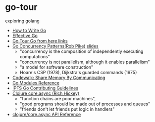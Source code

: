 # go-tour
exploring golang


- [How to Write Go](https://golang.org/doc/code.html)
- [Effective Go](https://golang.org/doc/effective_go.html)
- [Go Tour Go from here links ](https://tour.golang.org/concurrency/11)
- [Go Concurrency Patterns(Rob Pike)](https://www.youtube.com/watch?v=f6kdp27TYZs) [slides](https://talks.golang.org/2012/concurrency.slide#1)
    - "concurrency is the composition of independently executing computations"
    - "concurrency is not parallelism, although it enables parallelism"
    - "a model for software construction"
    - Hoare's CSP (1978), Dijkstra's guarded commands (1975)
- [Codewalk: Share Memory By Communicating](https://golang.org/doc/codewalk/sharemem/)
- [Go Modules Reference](https://golang.org/ref/mod)
- [IPFS Go Contributing Guidelines](https://github.com/ipfs/community/blob/master/CONTRIBUTING_GO.md)
- [Clojure core.async (Rich Hickey)](https://www.infoq.com/presentations/clojure-core-async/)
    - "function chains are poor machines", 
    - "good programs should be made out of processes and queues"
    - "friends don't let friends put logic in handlers"
- [clojure/core.async API Reference](https://clojure.github.io/core.async/)